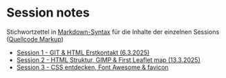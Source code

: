 # Session notes

Stichwortzettel in [Markdown-Syntax](https://docs.github.com/en/get-started/writing-on-github/getting-started-with-writing-and-formatting-on-github/basic-writing-and-formatting-syntax) für die Inhalte der einzelnen Sessions ([Quellcode Markup](https://github.com/webmapping/webmapping.github.io/tree/main/notes))

- [Session 1 - GIT & HTML Erstkontakt (6.3.2025)](session1)
- [Session 2 - HTML Struktur, GIMP & First Leaflet map (13.3.2025)](session2)
- [Session 3 - CSS entdecken, Font Awesome & favicon](session3)
